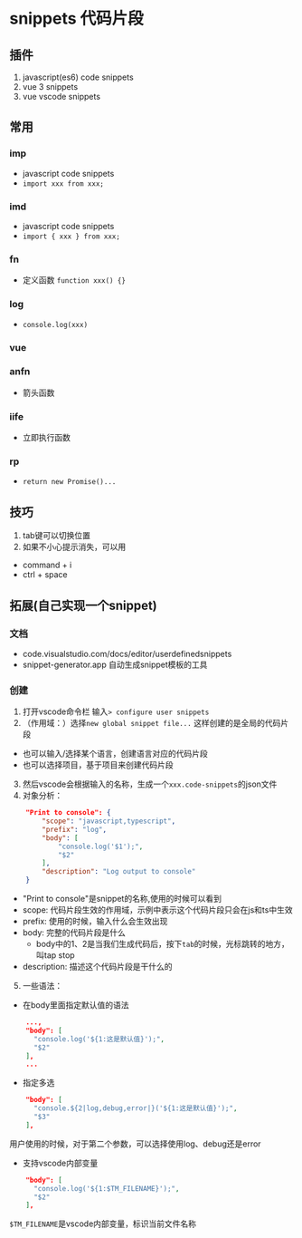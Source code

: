 # snippets 代码片段

## 插件
1. javascript(es6) code snippets
2. vue 3 snippets
3. vue vscode snippets


## 常用

### imp
* javascript code snippets
* `import xxx from xxx;`

### imd
* javascript code snippets
* `import { xxx } from xxx;`

### fn
* 定义函数 `function xxx() {}`

### log
* `console.log(xxx)`

### vue

### anfn
* 箭头函数

### iife
* 立即执行函数

### rp
* `return new Promise()...`

## 技巧
1. tab键可以切换位置
2. 如果不小心提示消失，可以用
  * command + i
  * ctrl + space

## 拓展(自己实现一个snippet)
### 文档
* code.visualstudio.com/docs/editor/userdefinedsnippets
* snippet-generator.app 自动生成snippet模板的工具

### 创建
1. 打开vscode命令栏 输入`> configure user snippets` 
2. （作用域：）选择`new global snippet file...` 这样创建的是全局的代码片段
  * 也可以输入/选择某个语言，创建语言对应的代码片段
  * 也可以选择项目，基于项目来创建代码片段
3. 然后vscode会根据输入的名称，生成一个`xxx.code-snippets`的json文件
4. 对象分析：
``` json
	"Print to console": {
		"scope": "javascript,typescript",
		"prefix": "log",
		"body": [
			"console.log('$1');",
			"$2"
		],
		"description": "Log output to console"
	}
```
  * "Print to console"是snippet的名称,使用的时候可以看到
  * scope: 代码片段生效的作用域，示例中表示这个代码片段只会在js和ts中生效
  * prefix: 使用的时候，输入什么会生效出现
  * body: 完整的代码片段是什么
    * body中的$1、$2是当我们生成代码后，按下`tab`的时候，光标跳转的地方，叫tap stop
  * description: 描述这个代码片段是干什么的
5. 一些语法：
  * 在body里面指定默认值的语法
  ``` json
      ...,
      "body": [
        "console.log('${1:这是默认值}');",
        "$2"
      ],
      ...
  ```
  * 指定多选
  ``` json
      "body": [
        "console.${2|log,debug,error|}('${1:这是默认值}');",
        "$3"
      ],
  ```
  用户使用的时候，对于第二个参数，可以选择使用log、debug还是error
  * 支持vscode内部变量
  ``` json
      "body": [
        "console.log('${1:$TM_FILENAME}');",
        "$2"
      ],
  ```
  `$TM_FILENAME`是vscode内部变量，标识当前文件名称

